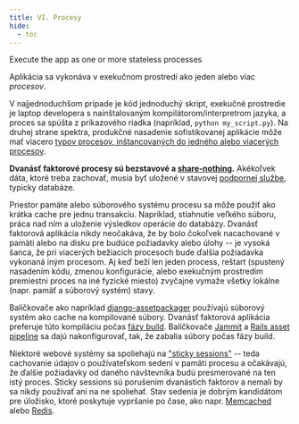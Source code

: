 ```yaml
---
title: VI. Procesy
hide:
  - toc
---
```

Execute the app as one or more stateless processes

Aplikácia sa vykonáva v exekučnom prostredí ako jeden alebo viac *procesov*.

V najjednoduchšom prípade je kód jednoduchý skript, exekučné prostredie je laptop developera s nainštalovaným kompilátorom/interpretrom jazyka, a proces sa spúšta z príkazového riadka (napríklad, `python my_script.py`).  Na druhej strane spektra, produkčné nasadenie sofistikovanej aplikácie môže mať viacero [typov procesov, inštancovaných do jedného alebo viacerých procesov](./concurrency.md).

**Dvanásť faktorové procesy sú bezstavové a [share-nothing](http://en.wikipedia.org/wiki/Shared_nothing_architecture).**  Akékoľvek dáta, ktoré treba zachovať, musia byť uložené v stavovej [podpornej službe](./backing-services.md), typicky databáze.

Priestor pamäte alebo súborového systému procesu sa môže použiť ako krátka cache pre jednu transakciu.  Napríklad, stiahnutie veľkého súboru, práca nad ním a uloženie výsledkov operácie do databázy.  Dvanásť faktorová aplikácia nikdy neočakáva, že by bolo čokoľvek nacachované v pamäti alebo na disku pre budúce požiadavky alebo úlohy -- je vysoká šanca, že pri viacerých bežiacich procesoch bude ďalšia požiadavka vykonaná iným procesom. Aj keď beží len jeden process, reštart (spustený nasadením kódu, zmenou konfigurácie, alebo exekučným prostredím premiestni proces na iné fyzické miesto) zvyčajne vymaže všetky lokálne (napr. pamäť a súborový systém) stavy.

Balíčkovače ako napríklad [django-assetpackager](http://code.google.com/p/django-assetpackager/) používajú súborový systém ako cache na kompilované súbory.  Dvanásť faktorová aplikácia preferuje túto kompiláciu počas [fázy build](/build-release-run). Balíčkovače [Jammit](http://documentcloud.github.io/jammit/) a [Rails asset pipeline](http://ryanbigg.com/guides/asset_pipeline.html) sa dajú nakonfigurovať, tak, že zabalia súbory počas fázy build.

Niektoré webové systémy sa spoliehajú na ["sticky sessions"](http://en.wikipedia.org/wiki/Load_balancing_%28computing%29#Persistence) -- teda cachovanie údajov o používateľskom sedení v pamäti procesu a očakávajú, že ďalšie požiadavky od daného návštevníka budú presmerované na ten istý proces.  Sticky sessions sú porušením dvanástich faktorov a nemali by sa nikdy používať ani na ne spoliehať.  Stav sedenia je dobrým kandidátom pre úložisko, ktoré poskytuje vypršanie po čase, ako napr. [Memcached](http://memcached.org/) alebo [Redis](http://redis.io/).
